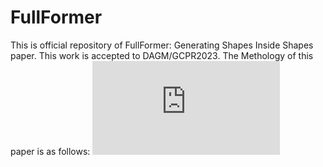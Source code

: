 # FullFormer
This is official repository of FullFormer: Generating Shapes Inside Shapes paper. This work is accepted to DAGM/GCPR2023.
The Methology of this paper is as follows:
![ezcv logo](https://github.com/TejaswiniMedi/FullFormer/blob/main/method1.pdf)
